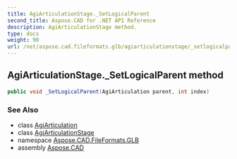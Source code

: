 ```yaml
---
title: AgiArticulationStage._SetLogicalParent
second_title: Aspose.CAD for .NET API Reference
description: AgiArticulationStage method. 
type: docs
weight: 90
url: /net/aspose.cad.fileformats.glb/agiarticulationstage/_setlogicalparent/
---
```

## AgiArticulationStage._SetLogicalParent method

```csharp
public void _SetLogicalParent(AgiArticulation parent, int index)
```

### See Also

* class [AgiArticulation](../../agiarticulation/)
* class [AgiArticulationStage](../)
* namespace [Aspose.CAD.FileFormats.GLB](../../agiarticulationstage/)
* assembly [Aspose.CAD](../../../)


